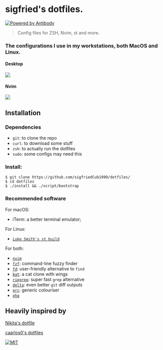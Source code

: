 # sigfried's dotfiles. 

[![Powered by Antibody][ab]][ap]

> Config files for ZSH, Nvim, st and more.

### The configurations I use in my workstations, both MacOS and Linux.

#### Desktop
![](https://i.imgur.com/NI4VCuf.png)

#### Nvim
![](https://i.imgur.com/FBsIG1Q.png)

[ap]: https://github.com/getantibody/antibody
[ab]: https://img.shields.io/badge/powered%20by-antibody-blue.svg?style=flat-square

## Installation

### Dependencies
- `git`: to clone the repo
- `curl`: to download some stuff
- `zsh`: to actually run the dotfiles
- `sudo`: some configs may need this

### Install:

```console
$ git clone https://github.com/sigfriedCub1990/dotfiles/
$ cd dotfiles
$ ./install && ./script/bootstrap
```

### Recommended software
For macOS:
- iTerm: a better terminal emulator;

For Linux:
- [`Luke Smith's st build`](https://github.com/LukeSmithxyz/st)

For both:
- [`nvim`](https://github.com/neovim/neovim)
- [`fzf`](https://github.com/junegunn/fzf): command-line fuzzy finder
- [`fd`](https://github.com/sharkdp/fd): user-friendly alternative to `find`
- [`bat`](https://github.com/sharkdp/bat): a cat clone with wings
- [`ripgrep`](https://github.com/BurntSushi/ripgrep): super fast `grep` alternative
- [`delta`](https://github.com/dandavison/delta): even better `git` diff outputs
- [`grc`](https://github.com/garabik/grc): generic colouriser
- [`ghq`](https://github.com/x-motemen/ghq)

## Heavily inspired by
[Nikita's dotfile](https://github.com/nikitavoloboev/dotfiles)

[caarlos0's dotfiles](https://github.com/caarlos0/dotfiles)

[![MIT](https://img.shields.io/badge/license-MIT-0a0a0a.svg?style=flat&colorA=0a0a0a)](LICENSE)
